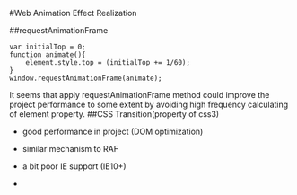 #Web Animation Effect Realization


##requestAnimationFrame

	var initialTop = 0;
	function animate(){
		element.style.top = (initialTop += 1/60);
	}
	window.requestAnimationFrame(animate);



It seems that apply requestAnimationFrame method could improve the project performance to some extent by avoiding high frequency calculating of element property.
##CSS Transition(property of css3)</h2>

* good performance in project (DOM optimization)
* similar mechanism to RAF

* a bit poor IE support (IE10+)
* 
